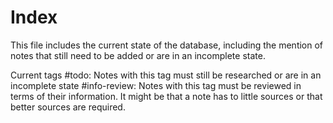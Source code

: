 # Index

This file includes the current state of the database, including the mention of notes that still need to be added or are in an incomplete state.

Current tags
#todo: Notes with this tag must still be researched or are in an incomplete state
#info-review: Notes with this tag must be reviewed in terms of their information. It might be that a note has to little sources or that better sources are required. 